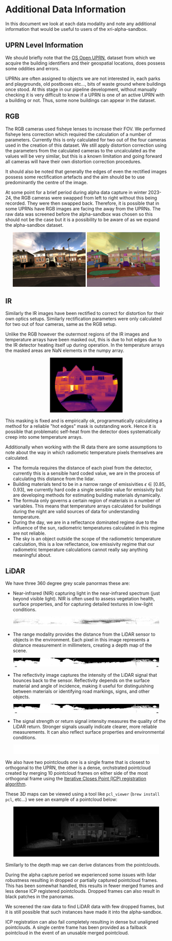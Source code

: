 # Additional Data Information

In this document we look at each data modality and note any additional information that would be useful to users of the xri-alpha-sandbox.

## UPRN Level Information

We should briefly note that the [OS Open UPRN](https://osdatahub.os.uk/downloads/open/OpenUPRN), dataset from which we acquire the building identifiers and their geospatial locations, does possess some oddities and errors. 

UPRNs are often assigned to objects we are not interested in, each parks and playgrounds, old postboxes etc..., bits of waste ground where buildings once stood. At this stage in our pipeline development, without manually checking it is very difficult to know if a UPRN is one of an active UPRN with a building or not. Thus, some none buildings can appear in the dataset.

## RGB

The RGB cameras used fisheye lenses to increase their FOV. We performed fisheye lens correction which required the calculation of a number of parameters. Currently this is only calculated for two out of the four cameras used in the creation of this dataset. We still apply distortion correction using the parameters from the calculated cameras to the uncalculated as the values will be very similar, but this is a known limitation and going forward all cameras will have their own distortion correction procedures.

It should also be noted that generally the edges of even the rectified images possess some rectification artefacts and the aim should be to use predominantly the centre of the image.

At some point for a brief period during alpha data capture in winter 2023-24, the RGB cameras were swapped from left to right without this being recorded. They were then swapped back. Therefore, it is possible that in some UPRNs have RGB images are facing the away from the UPRNs. The raw data was screened before the alpha-sandbox was chosen so this should not be the case but it is a possibility to be aware of as we expand the alpha-sandbox dataset.

<p align="center">
  <img src="images/rgb_2024-03-27-08-54-19.jpeg" alt="rgb image" width="45%">
  <img src="images/sam_mask_rgb_2024-03-27-08-54-19.jpeg" alt="sam rgb image" width="45%">
</p>

## IR

Similarly the IR images have been rectified to correct for distortion for their own optics setups. Similarly rectification parameters were only calculated for two out of four cameras, same as the RGB setup.

Unlike the RGB however the outermost regions of the IR images and temperature arrays have been masked out, this is due to hot edges due to the IR detector heating itself up during operation. In the temperature arrays the masked areas are NaN elements in the numpy array.

<p align="center">
  <img src="images/ir_color_2024-03-05-20-29-54.png  " alt="ir image" width="45%">
</p>

This masking is fixed and is empirically ok, programmatically calculating a method for a reliable "hot edges" mask is outstanding work. Hence it is possible that problematic self-heat from the detector does systematically creep into some temperature arrays.

Additionally when working with the IR data there are some assumptions to note about the way in which radiometic temperature pixels themselves are calculated. 

- The formula requires the distance of each pixel from the detector, currently this is a sensible hard coded value, we are in the process of calculating this distance from the lidar. 
- Building materials tend to be in a narrow range of emissivities $\epsilon\in [0.85,0.93]$, we currently hard code a single sensible value for emissivity but are developing methods for estimating building materials dynamically.
- The formula only governs a certain region of materials in a number of variables. This means that temperature arrays calculated for buildings during the night are valid sources of data for understanding temperature. 
- During the day, we are in a reflectance dominated regime due to the influence of the sun, radiometric temperatures calculated in this regime are not reliable. 
- The sky is an object outside the scope of the radiometric temperature calculation, this is a low reflectance, low emissivity regime that our radiometric temperature calculations cannot really say anything meaningful about.

## LiDAR

We have three 360 degree grey scale panormas these are:

- Near-infrared (NIR) capturing light in the near-infrared spectrum (just beyond visible light). NIR is often used to assess vegetation health, surface properties, and for capturing detailed textures in low-light conditions.

<p align="center">
  <img src="images/nearir_2024-03-25-19-43-47.png  " alt="nearir image" width="90%">
</p>

- The range modality provides the distance from the LiDAR sensor to objects in the environment. Each pixel in this image represents a distance measurement in millimeters, creating a depth map of the scene.

<p align="center">
  <img src="images/range_2024-03-25-19-43-47.png  " alt="nearir image" width="90%">
</p>

- The reflectivity image captures the intensity of the LiDAR signal that bounces back to the sensor. Reflectivity depends on the surface material and angle of incidence, making it useful for distinguishing between materials or identifying road markings, signs, and other objects.

<p align="center">
  <img src="images/reflec_2024-03-25-19-43-47.png  " alt="nearir image" width="90%">
</p>

- The signal strength or return signal intensity measures the quality of the LiDAR return. Stronger signals usually indicate clearer, more reliable measurements. It can also reflect surface properties and environmental conditions.

<p align="center">
  <img src="images/signal_2024-03-25-19-43-47.png  " alt="nearir image" width="90%">
</p>

We also have two pointclouds one is a single frame that is closest to orthogonal to the UPRN, the other is a dense, orchstrated pointcloud created by merging 10 pointcloud frames on either side of the most orthogonal frame using the [Iterative Closes Point (ICP) registration algorithm](http://ki-www.cvl.iis.u-tokyo.ac.jp/class2013/2013w/paper/correspondingAndRegistration/03_Levoy.pdf). 

These 3D maps can be viewed using a tool like `pcl_viewer` (`brew install pcl`, etc...) we see an example of a pointcloud below:

<p align="center">
  <img src="images/icp_merged.png  " alt="rgb image" width="90%">
</p>

Similarly to the depth map we can derive distances from the pointclouds.

During the alpha capture period we experienced some issues with lidar robustness resulting in dropped or partially captured pointcloud frames. This has been somewhat handled, this results in fewer merged frames and less dense ICP registered pointclouds. Dropped frames can also result in black patches in the panoramas. 

We screened the raw data to find LiDAR data with few dropped frames, but it is still possible that such instances have made it into the alpha-sandbox.

ICP registration can also fail completely resulting in dense but unaligned pointclouds. A single centre frame has been provided as a failback pointcloud in the event of an unusable merged pointcloud.